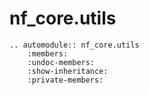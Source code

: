 # nf_core.utils

```{eval-rst}
.. automodule:: nf_core.utils
    :members:
    :undoc-members:
    :show-inheritance:
    :private-members:
```
